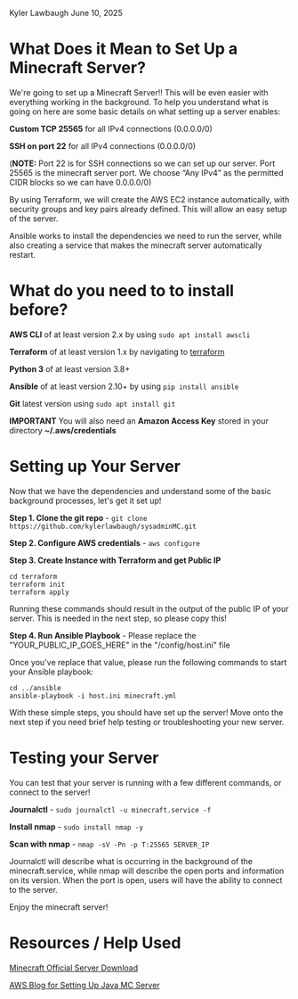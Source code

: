 Kyler Lawbaugh
June 10, 2025


# What Does it Mean to Set Up a Minecraft Server?
We're going to set up a Minecraft Server!! This will be even easier with everything working in the background.
To help you understand what is going on here are some basic details on what setting up a server enables:

**Custom TCP 25565** for all IPv4 connections (0.0.0.0/0)

**SSH on port 22** for all IPv4 connections (0.0.0.0/0)

(**NOTE:** Port 22 is for SSH connections so we can set up our server. Port 25565 is the minecraft server port. We choose “Any IPv4” as the permitted CIDR blocks so we can have 0.0.0.0/0)

By using Terraform, we will create the AWS EC2 instance automatically, with security groups and key pairs already defined. This will allow an easy setup of the server.

Ansible works to install the dependencies we need to run the server, while also creating a service that makes the minecraft server automatically restart.


# What do you need to to install before?
**AWS CLI** of at least version 2.x by using `sudo apt install awscli`

**Terraform** of at least version 1.x by navigating to [terraform](https://developer.hashicorp.com/terraform/install) 

**Python 3** of at least version 3.8+

**Ansible** of at least version 2.10+ by using `pip install ansible`

**Git** latest version using `sudo apt install git`


**IMPORTANT** You will also need an **Amazon Access Key** stored in your directory **~/.aws/credentials**



# Setting up Your Server
Now that we have the dependencies and understand some of the basic background processes, let's get it set up!

**Step 1. Clone the git repo** - `git clone https://github.com/kylerlawbaugh/sysadminMC.git`

**Step 2. Configure AWS credentials** - `aws configure`

**Step 3. Create Instance with Terraform and get Public IP**
```
cd terraform
terraform init
terraform apply
```

Running these commands should result in the output of the public IP of your server. 
This is needed in the next step, so please copy this!


**Step 4. Run Ansible Playbook** - Please replace the "YOUR_PUBLIC_IP_GOES_HERE" in the "/config/host.ini" file

Once you've replace that value, please run the following commands to start your Ansible playbook:
```
cd ../ansible
ansible-playbook -i host.ini minecraft.yml
```

With these simple steps, you should have set up the server! Move onto the next step if you need brief help testing or troubleshooting your new server.



# Testing your Server
You can test that your server is running with a few different commands, or connect to the server!

**Journalctl** - `sudo journalctl -u minecraft.service -f`

**Install nmap** - `sudo install nmap -y`

**Scan with nmap** - `nmap -sV -Pn -p T:25565 SERVER_IP`


Journalctl will describe what is occurring in the background of the minecraft.service, while nmap will describe the open ports and information on its version. When the port is open, users will have the ability to connect to the server.

Enjoy the minecraft server!




# Resources / Help Used

[Minecraft Official Server Download](https://www.minecraft.net/en-us/download/server)


[AWS Blog for Setting Up Java MC Server](https://aws.amazon.com/blogs/gametech/setting-up-a-minecraft-java-server-on-amazon-ec2/)